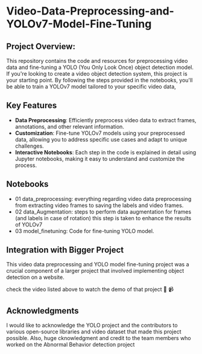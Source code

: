 # Video-Data-Preprocessing-and-YOLOv7-Model-Fine-Tuning

## **Project Overview:**
This repository contains the code and resources for preprocessing video data and fine-tuning a YOLO (You Only Look Once) object detection model. If you're looking to create a video object detection system, this project is your starting point. By following the steps provided in the notebooks, you'll be able to train a YOLOv7 model tailored to your specific video data, 

## **Key Features**
- **Data Preprocessing**: Efficiently preprocess video data to extract frames, annotations, and other relevant information.
- **Customization**: Fine-tune YOLOv7 models using your preprocessed data, allowing you to address specific use cases and adapt to unique challenges.
- **Interactive Notebooks**: Each step in the code is explained in detail using Jupyter notebooks, making it easy to understand and customize the process.


## **Notebooks**
- 01 data_preprocessing: everything regarding video data preprocessing from extracting video frames to saving the labels and video frames.
- 02 data_Augmentation: steps to perform data augmentation for frames (and labels in case of rotation) this step is taken to enhance the results of YOLOv7
- 03 model_finetuning: Code for fine-tuning YOLO model.

## **Integration with Bigger Project**

This video data preprocessing and YOLO model fine-tuning project was a crucial component of a larger project that involved implementing object detection on a website. 

check the video listed above to watch the demo of that project :star2:  :video_camera:


## **Acknowledgments**
I would like to acknowledge the YOLO project and the contributors to various open-source libraries and video dataset that made this project possible.
Also, huge cknowledgment and credit to the team members who worked on the Abnormal Behavior detection project


